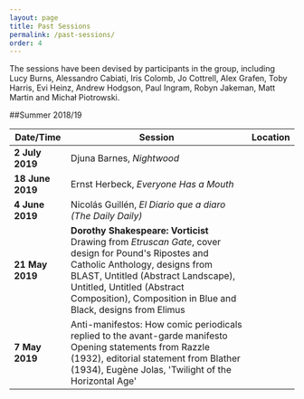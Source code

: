 ```yaml
---
layout: page
title: Past Sessions
permalink: /past-sessions/
order: 4
---
```


The sessions have been devised by participants in the group, including Lucy Burns, Alessandro Cabiati, Iris Colomb, Jo Cottrell, Alex Grafen, Toby Harris, Evi Heinz, Andrew Hodgson, Paul Ingram, Robyn Jakeman, Matt Martin and Michał Piotrowski.

##Summer 2018/19

| Date/Time | Session | Location |
|-----------|---------|----------|
| **2 July 2019**       | Djuna Barnes, *Nightwood*     |
| **18 June 2019**      | Ernst Herbeck, *Everyone Has a Mouth*     |
| **4 June 2019**       | Nicolás Guillén, *El Diario que a diaro (The Daily Daily)*     |
| **21 May 2019**       | **Dorothy Shakespeare: Vorticist** Drawing from *Etruscan Gate*, cover design for Pound's Ripostes and Catholic Anthology, designs from BLAST, Untitled (Abstract Landscape), Untitled, Untitled (Abstract Composition), Composition in Blue and Black, designs from Elimus     |
| **7 May 2019**      | Anti-manifestos: How comic periodicals replied to the avant-garde manifesto Opening statements from Razzle (1932), editorial statement from Blather (1934), Eugène Jolas, 'Twilight of the Horizontal Age'     |
